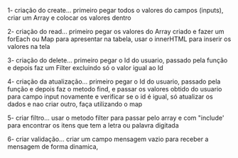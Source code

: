 1- criação do create...
primeiro pegar todos o valores do campos (inputs), criar um Array e colocar os valores dentro

2- criação do read...
primeiro pegar os valores do Array criado e fazer um forEach ou Map para apresentar na tabela, usar o innerHTML para inserir os valores na tela

3- criação do delete...
primeiro pegar o Id do usuario, passado pela função e depois faz um Filter excluindo só o valor igual ao Id

4- criação da atualização...
primeiro pegar o Id do usuario, passado pela função e depois faz o metodo find, e passar os valores obtido do usuario para campo input novamente e verificar se o id é igual, só atualizar os dados e nao criar outro, faça utilizando o map

5- criar filtro...
usar o metodo filter para passar pelo array e com "include' para encontrar os itens que tem a letra ou palavra digitada

6- criar validação...
criar um campo mensagem vazio para receber a mensagem de forma dinamica,
